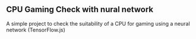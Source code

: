 CPU Gaming Check with nural network
---
A simple project to check the suitability of a CPU for gaming using a neural network (TensorFlow.js)

